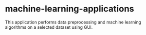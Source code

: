 # machine-learning-applications
This application performs data preprocessing and machine learning algorithms on a selected dataset using GUI.
